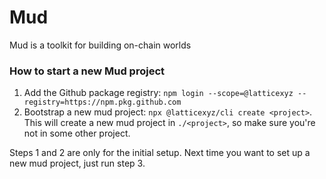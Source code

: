 # Mud

Mud is a toolkit for building on-chain worlds

### How to start a new Mud project

1. Add the Github package registry: `npm login --scope=@latticexyz --registry=https://npm.pkg.github.com`
2. Bootstrap a new mud project: `npx @latticexyz/cli create <project>`. This will create a new mud project in `./<project>`, so make sure you're not in some other project.

Steps 1 and 2 are only for the initial setup. Next time you want to set up a new mud project, just run step 3.
